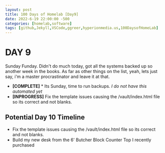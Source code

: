 ```yaml
---
layout: post
title: 100 Days of Homelab [Day9]
date: 2022-6-19 22:00:00 -500
categories: [homelab,software]
tags: [github,Jekyll,VSCode,ggreer,hyperionmedia.us,100DaysofHomeLab]
---
```


# DAY 9

Sunday Funday.  Didn\'t do much today, got all the systems backed up so another week in the books.  As far as other things on the list, yeah, lets just say, i\'m a master procrastinator and leave it at that.

* **[COMPLETE]** * Its Sunday, time to run backups. *I do not have this automated yet*
* **[INPROGRESS]** Fix the template issues causing the /vault/index.html file so its correct and not blanks.

## Potential Day 10 Timeline
* Fix the template issues causing the /vault/index.html file so its correct and not blanks.
* Build my new desk from the 6\' Butcher Block Counter Top I recently purchased